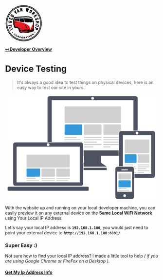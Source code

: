 ![Logo](img/logo.png "Logo")

**[↤ Developer Overview](../README.md)**

Device Testing
===

> It's always a good idea to test things on physical devices, here is an easy way to test our site in yours.

![Web Design](img/web-design.png "Web Design")

With the website up and running on your local developer machine, you can easily preview it on any external device on
the **Same Local WiFi Network** using Your Local IP Address.

Let's say your local IP address is **`192.168.1.100`**, you would just need to point your external device to **`http://192.168.1.100:8081/`**

### Super Easy :)

Not sure how to find your local IP address? I made a little tool to help _( if you are using Google Chrome or FireFox on a Desktop )_.

#### [Get My Ip Address Info](https://peter.build/ip/)
